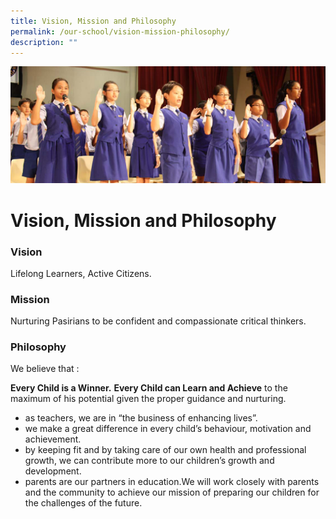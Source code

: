 ```yaml
---
title: Vision, Mission and Philosophy
permalink: /our-school/vision-mission-philosophy/
description: ""
---
```

![](/images/Info%20Pic/Student%20Photo%201.png)

# **Vision, Mission and Philosophy**

### Vision

Lifelong Learners, Active Citizens.

### Mission

Nurturing Pasirians to be confident and compassionate critical thinkers.

### Philosophy

We believe that :

**Every Child is a Winner.**
**Every Child can Learn and Achieve** to the maximum of his potential given the proper guidance and nurturing.
*   as teachers, we are in “the business of enhancing lives”.
*   we make a great difference in every child’s behaviour, motivation and achievement.
*   by keeping fit and by taking care of our own health and professional growth, we can contribute more to our children’s growth and development.
*   parents are our partners in education.We will work closely with parents and the community to achieve our mission of preparing our children for the challenges of the future.